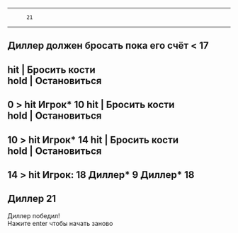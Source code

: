 ---------------------- 
          21
----------------------
Диллер должен бросать 
пока его счёт < 17
----------------------
hit  | Бросить кости  
hold | Остановиться
----------------------
0 > hit
Игрок* 10
hit  | Бросить кости  
hold | Остановиться
----------------------
10 > hit
Игрок* 14
hit  | Бросить кости  
hold | Остановиться
----------------------
14 > hit
Игрок: 18
Диллер* 9
Диллер* 18
----------------------
Диллер 21
----------------------
Диллер победил!  
Нажите enter чтобы начать заново 
